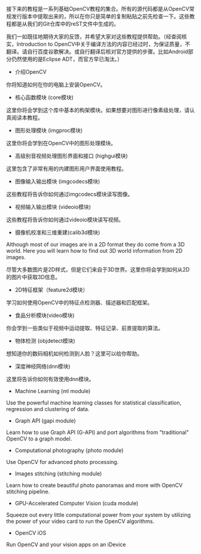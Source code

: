接下来的教程是一系列基础OpenCV教程的集合。所有的源代码都是从OpenCV常规发行版本中提取出来的，所以在你只是简单的复制粘贴之前先检查一下。这些教程都是从我们的Git仓库中的reST文件中生成的。

我们一如既往地期待大家的反馈，并希望大家对这些教程提供帮助。（经查阅核实，Introduction to OpenCV中关于编译方法的内容已经过时，为保证质量，不翻译。请自行百度谷歌解决。或自行翻译后核对官方提供的步骤。比如Android部分仍然使用的是Eclipse ADT，而官方早已淘汰。）

* 介绍OpenCV

你将知道如何在你的电脑上安装OpenCV。

* 核心函数模块 (core模块)

这里你将会学到这个库中基本的构架模块。如果想要对图形进行像素级处理，请认真阅读本教程。

* 图形处理模块 (imgproc模块)

这里你将会学到在OpenCV中的图形处理模块。

* 高级别音视频处理图形界面和接口 (highgui模块)

这里包含了非常有用的内建图形用户界面使用教程。

* 图像输入输出模块 (imgcodecs模块)

这些教程将告诉你如何通过imgcodecs模块读写图像。

* 视频输入输出模块 (videoio模块)

这些教程将告诉你如何通过videoio模块读写视频。

* 摄像机校准和三维重建(calib3d模块)

Although most of our images are in a 2D format they do come from a 3D world. Here you will learn how to find out 3D world information from 2D images.

尽管大多数图片是2D样式，但是它们来自于3D世界。这里你将会学到如何从2D的图片中获取3D信息。

* 2D特征框架（feature2d模块）

学习如何使用OpenCV中的特征点检测器、描述器和匹配框架。

* 食品分析模块(video模块)

你会学到一些类似于视频中运动提取、特征记录、前景提取的算法。

* 物体检测 (objdetect模块)

想知道你的数码相机如何检测到人脸？这里可以给你帮助。

* 深度神经网络(dnn模块)

这里将告诉你如何有效使用dnn模块。

* Machine Learning (ml module)

Use the powerful machine learning classes for statistical classification, regression and clustering of data.

* Graph API (gapi module)

Learn how to use Graph API (G-API) and port algorithms from "traditional" OpenCV to a graph model.

* Computational photography (photo module)

Use OpenCV for advanced photo processing.

* Images stitching (stitching module)

Learn how to create beautiful photo panoramas and more with OpenCV stitching pipeline.

* GPU-Accelerated Computer Vision (cuda module)

Squeeze out every little computational power from your system by utilizing the power of your video card to run the OpenCV algorithms.

* OpenCV iOS

Run OpenCV and your vision apps on an iDevice
